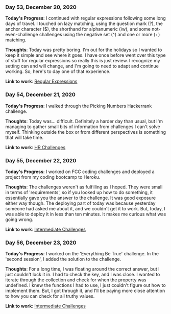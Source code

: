 ### Day 53, December 20, 2020

**Today's Progress**: I continued with regular expressions following some long days of travel. I touched on lazy matching, using the question mark (?), the anchor character ($), the shorthand for alphanumeric (\w), and some not-even-challenge challenges using the negative set (^) and one or more (+) matching.

**Thoughts**: Today was pretty boring. I'm out for the holidays so I wanted to keep it simple and see where it goes. I have once before went over this type of stuff for regular expressions so really this is just review. I recognize my setting can and will change, and I'm going to need to adapt and continue working. So, here's to day one of that experience.

**Link to work**: [Regular Expressions](https://github.com/jdemarc/100-days-of-code/tree/main/fcc-js-algorithms-dstructures/regular-expressions)

### Day 54, December 21, 2020

**Today's Progress**: I walked through the Picking Numbers Hackerrank challenge.

**Thoughts**: Today was... difficult. Definitely a harder day than usual, but I'm managing to gather small bits of information from challenges I can't solve myself. Thinking outside the box or from different perspectives is something that will take time.

**Link to work**: [HR Challenges](https://github.com/jdemarc/100-days-of-code/tree/main/hackerrank)

### Day 55, December 22, 2020

**Today's Progress**: I worked on FCC coding challenges and deployed a project from my coding bootcamp to Heroku.

**Thoughts**: The challenges weren't as fulfilling as I hoped. They were small in terms of 'requirements', so if you looked up how to do something, it essentially gave you the answer to the challenge. It was good exposure either way though. The deploying part of today was because yesterday someone had asked me about it, and we couldn't get it to work. But, today, I was able to deploy it in less than ten minutes. It makes me curious what was going wrong.

**Link to work**: [Intermediate Challenges](https://github.com/jdemarc/100-days-of-code/tree/main/fcc-js-algorithms-dstructures/intermediate-algorithm-scripting)

### Day 56, December 23, 2020

**Today's Progress**: I worked on the 'Everything Be True' challenge. In the 'second session', I added the solution to the challenge.

**Thoughts**: For a long time, I was floating around the correct answer, but I just couldn't lock it in. I had to check the key, and I was close. I wanted to iterate through the collection and check for when the property was undefined. I knew the functions I had to use, I just couldn't figure out how to implement them. But, I got through it, and I'll be paying more close attention to how you can check for all truthy values.

**Link to work**: [Intermediate Challenges](https://github.com/jdemarc/100-days-of-code/tree/main/fcc-js-algorithms-dstructures/intermediate-algorithm-scripting)